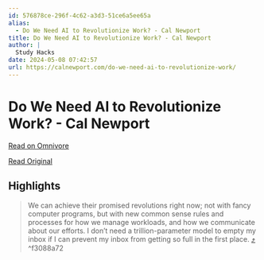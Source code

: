 ```yaml
---
id: 576878ce-296f-4c62-a3d3-51ce6a5ee65a
alias:
  - Do We Need AI to Revolutionize Work? - Cal Newport
title: Do We Need AI to Revolutionize Work? - Cal Newport
author: |
  Study Hacks
date: 2024-05-08 07:42:57
url: https://calnewport.com/do-we-need-ai-to-revolutionize-work/
---
```


# Do We Need AI to Revolutionize Work? - Cal Newport

[Read on Omnivore](https://omnivore.app/me/https-calnewport-com-do-we-need-ai-to-revolutionize-work-18f56f0d861)

[Read Original](https://calnewport.com/do-we-need-ai-to-revolutionize-work/)

## Highlights

> We can achieve their promised revolutions right now; not with fancy computer programs, but with new common sense rules and processes for how we manage workloads, and how we communicate about our efforts. I don’t need a trillion-parameter model to empty my inbox if I can prevent my inbox from getting so full in the first place. [⤴️](https://omnivore.app/me/https-calnewport-com-do-we-need-ai-to-revolutionize-work-18f56f0d861#f3088a72-285b-4b58-a77d-01c9a1bbde19)  ^f3088a72

